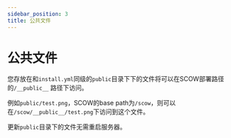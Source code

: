 ```yaml
---
sidebar_position: 3
title: 公共文件
---
```


# 公共文件

您存放在和`install.yml`同级的`public`目录下下的文件将可以在SCOW部署路径的`/__public__` 路径下访问。

例如`public/test.png`，SCOW的base path为`/scow`，则可以在`/scow/__public__/test.png`下访问到这个文件。

更新`public`目录下的文件无需重启服务器。
